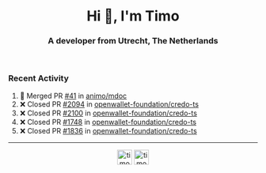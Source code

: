 <h1 align="center">Hi 👋, I'm Timo</h1>
<h3 align="center">A developer from Utrecht, The Netherlands</h3>
<br/>
<!-- https://github.com/rahuldkjain/github-profile-readme-generator --!>

<!--  <p align="left"><img src="https://github-readme-stats.vercel.app/api?username=timoglastra&show_icons=true&count_private=true&" alt="timoglastra" /></p> --!>

<!--
Github language stats
<p align="left"><img src="https://github-readme-stats.vercel.app/api/top-langs/?username=timoglastra&layout=compact" alt="timoglastra" /><p>
-->

<!-- Codestats language stats -->
<!-- <p align="left"><img src="https://codestats-readme.vercel.app/api/top-langs/?username=timoglastra&layout=compact&language_count=12" alt="timoglastra" /><p>    --!>
  
<h3>Recent Activity</h3>

<!--START_SECTION:activity-->
1. 🎉 Merged PR [#41](https://github.com/animo/mdoc/pull/41) in [animo/mdoc](https://github.com/animo/mdoc)
2. ❌ Closed PR [#2094](https://github.com/openwallet-foundation/credo-ts/pull/2094) in [openwallet-foundation/credo-ts](https://github.com/openwallet-foundation/credo-ts)
3. ❌ Closed PR [#2100](https://github.com/openwallet-foundation/credo-ts/pull/2100) in [openwallet-foundation/credo-ts](https://github.com/openwallet-foundation/credo-ts)
4. ❌ Closed PR [#1748](https://github.com/openwallet-foundation/credo-ts/pull/1748) in [openwallet-foundation/credo-ts](https://github.com/openwallet-foundation/credo-ts)
5. ❌ Closed PR [#1836](https://github.com/openwallet-foundation/credo-ts/pull/1836) in [openwallet-foundation/credo-ts](https://github.com/openwallet-foundation/credo-ts)
<!--END_SECTION:activity-->

---

<p align="center">
<a href="https://twitter.com/timoglastra" target="blank"><img align="center" src="https://cdn.jsdelivr.net/npm/simple-icons@3.0.1/icons/twitter.svg" alt="timoglastra" height="30" width="30" /></a>
<a href="https://linkedin.com/in/timoglastra" target="blank"><img align="center" src="https://cdn.jsdelivr.net/npm/simple-icons@3.0.1/icons/linkedin.svg" alt="timoglastra" height="30" width="30" /></a>
</p>



